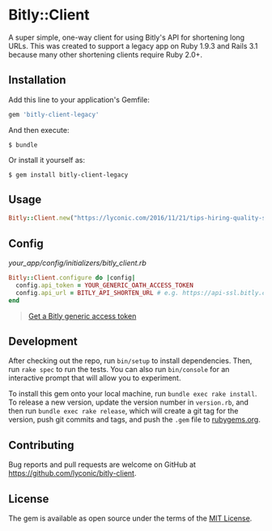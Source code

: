 # Bitly::Client

A super simple, one-way client for using Bitly's API for shortening long URLs. This was created to support a legacy app on Ruby 1.9.3 and Rails 3.1 because many other shortening clients require Ruby 2.0+.

## Installation

Add this line to your application's Gemfile:

```ruby
gem 'bitly-client-legacy'
```

And then execute:

    $ bundle

Or install it yourself as:

    $ gem install bitly-client-legacy

## Usage

```ruby
Bitly::Client.new("https://lyconic.com/2016/11/21/tips-hiring-quality-security-guards-officers/").shorten
```

## Config

_your_app/config/initializers/bitly_client.rb_

```ruby
Bitly::Client.configure do |config|
  config.api_token = YOUR_GENERIC_OATH_ACCESS_TOKEN
  config.api_url = BITLY_API_SHORTEN_URL # e.g. https://api-ssl.bitly.com/v4/shorten
end
```

> [Get a Bitly generic access token](https://dev.bitly.com/docs/getting-started/authentication)

## Development

After checking out the repo, run `bin/setup` to install dependencies. Then, run `rake spec` to run the tests. You can also run `bin/console` for an interactive prompt that will allow you to experiment.

To install this gem onto your local machine, run `bundle exec rake install`. To release a new version, update the version number in `version.rb`, and then run `bundle exec rake release`, which will create a git tag for the version, push git commits and tags, and push the `.gem` file to [rubygems.org](https://rubygems.org).

## Contributing

Bug reports and pull requests are welcome on GitHub at https://github.com/lyconic/bitly-client.

## License

The gem is available as open source under the terms of the [MIT License](http://opensource.org/licenses/MIT).

